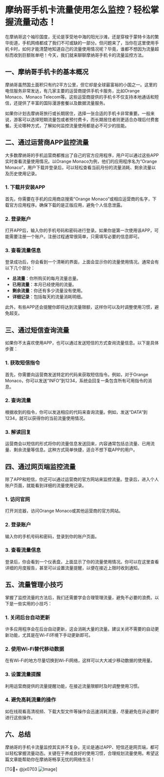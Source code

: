 # 摩纳哥手机卡流量使用怎么监控？轻松掌握流量动态！

在摩纳哥这个袖珍国度，无论是享受地中海的阳光沙滩，还是穿梭于蒙特卡洛的繁华街道，手机网络都成了我们不可或缺的一部分。但问题来了，当你在这里使用手机卡时，如何才能清楚地知道自己的流量使用情况呢？毕竟，谁都不想因为流量超标而收到巨额账单吧！今天，我们就来聊聊摩纳哥手机卡的流量监控方法。

## 一、摩纳哥手机卡的基本概况

摩纳哥虽然国土面积只有约2平方公里，但它却是全球最富裕的小国之一。这里的电信服务非常发达，有几家主要的运营商提供手机卡服务，比如Orange Monaco、Monaco Telecom等。这些运营商提供的手机卡不仅支持本地通话和短信，还提供了丰富的国际漫游套餐以及数据流量服务。

如果你计划去摩纳哥旅行或长期居住，选择一张合适的手机卡非常重要。一般来说，游客可以选择短期流量包或者预付费卡，而长期居住者则更适合办理后付费套餐。无论哪种方式，了解如何监控流量使用都是必不可少的技能。

## 二、通过运营商APP监控流量

大多数摩纳哥的手机运营商都推出了自己的官方应用程序，用户可以通过这些APP实时查看流量使用情况。以Orange Monaco为例，他们的应用程序名为“Orange Monaco”，用户下载并登录后，可以轻松查看当前月份的流量消耗、剩余流量以及历史使用记录。

### 1. 下载并安装APP

首先，你需要在手机的应用商店搜索“Orange Monaco”或相应运营商的名字，下载官方应用程序。确保下载的是正版应用，避免个人信息泄露。

### 2. 登录账户

打开APP后，输入你的手机号码和密码进行登录。如果你是第一次使用该APP，可能需要注册一个账户。注册过程通常很简单，只需填写必要的信息即可。

### 3. 查看流量信息

登录成功后，你会看到一个清晰的界面，上面会显示你的流量使用情况。通常会有以下几个部分：

- **总流量**：你所购买的每月流量总量。
- **已用流量**：本月已经使用的流量。
- **剩余流量**：你还有多少流量没有使用。
- **详细记录**：包括每天的流量消耗明细。

此外，有些APP还会提醒你即将达到流量限额，这样你可以及时调整使用习惯，避免超支。

## 三、通过短信查询流量

如果你不太喜欢使用APP，也可以通过发送短信的方式查询流量信息。以下是具体步骤：

### 1. 获取短信指令

首先，你需要向运营商发送特定的代码来获取短信指令。例如，对于Orange Monaco，你可以发送“INFO”到1234，系统会回复一条包含所有可用指令的消息。

### 2. 查询流量

根据收到的指令，你可以发送相应的代码来查询流量。例如，发送“DATA”到1234，就可以获得你的当前流量使用情况。

### 3. 解读回复

运营商会以短信的形式将你的流量信息发送回来，内容通常包括总流量、已用流量、剩余流量等信息。这种方式简单快捷，适合不想下载APP的用户。

## 四、通过网页端监控流量

除了APP和短信，你还可以通过运营商的官方网站来监控流量。登录后，进入个人账户页面，就能看到详细的流量使用记录。

### 1. 访问官网

打开浏览器，访问Orange Monaco或其他运营商的官方网站。

### 2. 登录账户

输入你的手机号码和密码，登录到你的账户页面。

### 3. 查看流量信息

登录后，你会看到一个仪表盘，上面显示了你的流量使用情况。你可以在这里查看详细的月度报告，甚至可以设置流量提醒，以便在接近上限时收到通知。

## 五、流量管理小技巧

掌握了监控流量的方法后，我们还需要学会合理管理流量，避免不必要的浪费。以下是一些实用的小技巧：

### 1. 关闭后台自动更新

许多应用程序会在后台自动更新，这会消耗大量的流量。建议关闭不需要的自动更新功能，尤其是在Wi-Fi环境下手动更新即可。

### 2. 使用Wi-Fi替代移动数据

在有Wi-Fi的地方尽量切换到Wi-Fi网络，这样可以大大减少移动数据的使用量。

### 3. 设置流量提醒

利用运营商提供的流量提醒功能，在接近流量限额时及时调整使用习惯。

### 4. 避免高耗流量的操作

如在线观看高清视频、下载大型文件等操作会迅速消耗流量，尽量避免在非必要时进行这些操作。

## 六、总结

摩纳哥的手机卡流量监控其实并不复杂，无论是通过APP、短信还是网页端，都可以轻松掌握流量动态。关键在于养成良好的使用习惯，合理规划流量使用。希望这篇文章能帮助你在摩纳哥畅享无忧的网络生活！

[TG💪+ @jx0703 ![Image](https://github.com/user-attachments/assets/dbca1d08-cadb-493c-b0ec-ad6f7a83f270)]